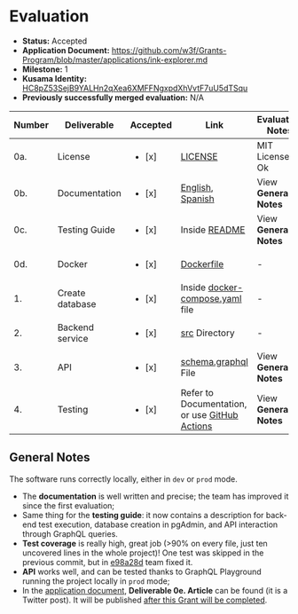# Evaluation

- **Status:** Accepted
- **Application Document:** https://github.com/w3f/Grants-Program/blob/master/applications/ink-explorer.md
- **Milestone:** 1
- **Kusama Identity:** [HC8pZ53SejB9YALHn2qXea6XMFFNgxpdXhVvtF7uU5dTSqu](https://kusama.subscan.io/account/HC8pZ53SejB9YALHn2qXea6XMFFNgxpdXhVvtF7uU5dTSqu)
- **Previously successfully merged evaluation:** N/A

| Number | Deliverable | Accepted | Link | Evaluation Notes |
| ------ | ----------- | -------- | ---- | ----- |
| 0a. | License | <ul><li>[x] </li></ul> | [LICENSE](https://github.com/blockcoders/ink-substrate-explorer-api/blob/7e24e914d19766f4096f3a3cbb70f58a763a8989/LICENSE) | MIT License, Ok |
| 0b. | Documentation | <ul><li>[x] </li></ul> | [English](https://github.com/blockcoders/ink-substrate-explorer-api/blob/7e24e914d19766f4096f3a3cbb70f58a763a8989/README.md), [Spanish](https://github.com/blockcoders/ink-substrate-explorer-api/blob/7e24e914d19766f4096f3a3cbb70f58a763a8989/README-es.md) | View **General Notes** |
| 0c. | Testing Guide | <ul><li>[x] </li></ul> | Inside [README](https://github.com/blockcoders/ink-substrate-explorer-api#test) | View **General Notes** |
| 0d. | Docker | <ul><li>[x] </li></ul> | [Dockerfile](https://github.com/blockcoders/ink-substrate-explorer-api/blob/7e24e914d19766f4096f3a3cbb70f58a763a8989/Dockerfile) | - |
| 1. | Create database | <ul><li>[x] </li></ul> | Inside [docker-compose.yaml](https://github.com/blockcoders/ink-substrate-explorer-api/blob/7e24e914d19766f4096f3a3cbb70f58a763a8989/docker-compose.yaml#L26-L38) file | - |
| 2. | Backend service | <ul><li>[x] </li></ul> | [src](https://github.com/blockcoders/ink-substrate-explorer-api/tree/7e24e914d19766f4096f3a3cbb70f58a763a8989/src) Directory | - |
| 3. | API | <ul><li>[x] </li></ul> | [schema.graphql](https://github.com/blockcoders/ink-substrate-explorer-api/blob/7e24e914d19766f4096f3a3cbb70f58a763a8989/src/schema.graphql) File | View **General Notes** |
| 4. | Testing | <ul><li>[x] </li></ul> | Refer to Documentation, or use [GitHub Actions](https://github.com/blockcoders/ink-substrate-explorer-api/actions/runs/3070814266/jobs/4960918723) | View **General Notes** |

## General Notes
The software runs correctly locally, either in ```dev``` or ```prod``` mode. 
- The **documentation** is well written and precise; the team has improved it since the first evaluation;
- Same thing for the **testing guide**: it now contains a description for back-end test execution, database creation in pgAdmin, and API interaction through GraphQL queries.
- **Test coverage** is really high, great job (>90% on every file, just ten uncovered lines in the whole project)! One test was skipped in the previous commit, but in [e98a28d](https://github.com/blockcoders/ink-substrate-explorer-api/commit/e98a28d4283fbe37ab197419195043b0f2e4ce76) team fixed it.
- **API** works well, and can be tested thanks to GraphQL Playground running the project locally in ```prod``` mode;
- In the [application document](https://github.com/w3f/Grants-Program/blob/75aab22ea225b0e58c53916d8b53f790e06ed9ae/applications/ink-explorer.md), **Deliverable 0e. Article** can be found (it is a Twitter post). It will be published [after this Grant will be completed](https://github.com/w3f/Grant-Milestone-Delivery/pull/570#issuecomment-1259426090).
